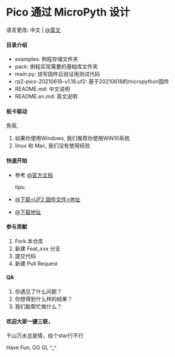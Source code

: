 # Pico 通过 MicroPyth 设计
语言更改: 中文 | [@英文](https://github.com/Dxg-Tmy/Raspberry-Pi-Pico)

#### 目录介绍
- examples: 例程存储文件夹
- pack: 例程实现需要的基础库文件夹
- main.py: 烧写固件后验证用测试代码
- rp2-pico-20210618-v1.16.uf2: 基于20210618的micropython固件
- README.md: 中文说明
- README.en.md: 英文说明

#### 板卡驱动
免驱,
1.  如果你使用Windows, 我们推荐你使用WIN10系统
2.  linux 和 Mac, 我们没有使用经验

#### 快速开始
- 参考 [@官方文档](https://www.raspberrypi.org/documentation/rp2040/getting-started/#getting-started-with-micropython)
  
  tips: 
- [@下载<UF2 固件文件>地址](https://micropython.org/download/rp2-pico/rp2-pico-latest.uf2)
- [@下载<Thonny>地址](https://micropython.org/download/rp2-pico/rp2-pico-latest.uf2)

#### 参与贡献
1.  Fork 本仓库
2.  新建 Feat_xxx 分支
3.  提交代码
4.  新建 Pull Request

#### QA
1.  你遇见了什么问题？
2.  你想得到什么样的结果？
3.  我们能帮忙做什么？


#### 欢迎大家一键三联，
千山万水总是情，给个star行不行  

Have Fun, GG GL  ^_^
